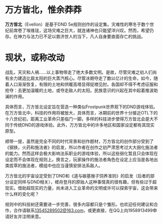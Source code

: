# 万方皆北，惟余莽莽

**万方皆北**（Evellon）是基于DND 5e规则创作的设定集。灾难性的寒冬于数个世纪前席卷了埃维珑，这场灾难之巨大，就连诸神也只能望洋兴叹。然而，希望仍存。在神力与法力已不足以救济世人的当下，凡人自身要直面存亡的挑战。

# 现状，或称改动

战乱，天灾和人祸……以上事物带走了绝大多数文明。是故，尽管灾难之初人们尚有余力建造比肩太阳的巨大蒸汽核心。尽管冰期夺走了数以亿计的生命，如今，随着人口渐渐恢复，有限的土地和供暖高塔显得捉襟见肘。各国却不得不考虑征服和抢夺：去更加温暖的土地，或夺走敌人的太阳。民族意识的兴起在其中起着推波助澜的作用。

具体而言，万方皆北设定旨在营造一种类似Frostpunk世界观下的DND游戏体验。在万方皆北中，科技的作用将被放大，具体而言，冰期前的世界十分接近OTL下的十八世纪初，距离工业革命只差临门一脚。多样的科技进步使得万方皆北会是大不同于传统DND的游戏体验。此外，万方皆北中的许多地区和国家设定都有其现实原型。

顺带一提，虽然是完全不同的时代背景和创作题材，万方皆北的创作部分受到了《钢铁，火药和施法者》的启发，所以作者在创作之初严肃思考过大大弱化施法者的能力。然而这样会极大影响法系职业的游戏体验，所以这些弱化暂且只会体现在设定而不会体现在规则上。换言之，玩家操作的施法者角色在设定上应当是各地出类拔萃的施法者，模组中也应当谨慎安排法系敌人。

万方皆北的宇宙设定受到了DND和《道与碳基猴子饲养准则》的启发（后者的部分设定同样与DND相关），槎舟登月的原始人这种事情真的很有趣，但有些过于超现实。借助超现实的力量，尚未进入工业革命的文明或许可以探索宇宙，这会带来什么样的变化呢？

规则中的科技树还需要进一步完善，很多内容都只是个雏形。也欢迎任何建议和合作，合作请联系<13545289502@163.com>，或更直接，在QQ上向1958913499申请好友并注明来意。
